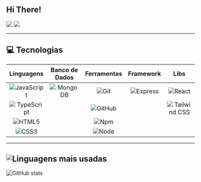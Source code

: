 ## Hi There!

<div>
  <a href="https://instagram.com/limascc_" target="_blank"><img src="https://img.shields.io/badge/-Instagram-%23E4405F?style=for-the-badge&logo=instagram&logoColor=white"></a>
  <a href="mailto:otaviolima3005@gmail.com"><img src="https://img.shields.io/badge/-Gmail-%23333?style=for-the-badge&logo=gmail&logoColor=white"></a>
</div>

</div>

---

## 💻 Tecnologias  

| Linguagens | Banco de Dados | Ferramentas | Framework | Libs |
| :---: | :---: | :---: | :---: | :---: |
| ![JavaScript](https://img.shields.io/badge/-JavaScript-000000?style=for-the-badge&logo=javascript&logoColor=f5ec42) | ![MongoDB](https://img.shields.io/badge/-MongoDB-000000?style=for-the-badge&logo=mongodb&logoColor=306820) | ![Git](https://img.shields.io/badge/-Git-000000?style=for-the-badge&logo=git&logoColor=bf230f) | ![Express](https://img.shields.io/badge/-Express-000000?style=for-the-badge&logo=express&logoColor=C468DB) | ![React](https://img.shields.io/badge/-ReactJS-000000?style=for-the-badge&logo=react&logoColor=26a5bf) |
| ![TypeScript](https://img.shields.io/badge/-TypeScript-000000?style=for-the-badge&logo=typescript&logoColor=0e81ed) |  | ![GitHub](https://img.shields.io/badge/-GitHub-000000?style=for-the-badge&logo=github&logoColor=fff) |  | ![Tailwind CSS](https://img.shields.io/badge/-TailwindCSS-000000?style=for-the-badge&logo=tailwindcss&logoColor=38BDF8) |
| ![HTML5](https://img.shields.io/badge/-HTML5-000000?style=for-the-badge&logo=HTML5&logoColor=ed5c0e) |  | ![Npm](https://img.shields.io/badge/-Npm-000000?style=for-the-badge&logo=npm&logoColor=C70601) |  |  |
| ![CSS3](https://img.shields.io/badge/-CSS3-000000?style=for-the-badge&logo=CSS3&logoColor=0e81ed) |  | ![Node](https://img.shields.io/badge/-Nodejs-000000?style=for-the-badge&logo=node.js&logoColor=306820) |  |  |


---
 ![Linguagens mais usadas](https://github-readme-stats.vercel.app/api/top-langs/?username=otaviolimaco&layout=compact&langs_count=7&theme=github_dark)
---

<img src="https://github-readme-stats-git-masterrstaa-rickstaa.vercel.app/api?username=otaviolimaco&hide_title=true&show_icons=true&include_all_commits=false&count_private=true&line_height=25&hide=issues&bg_color=000&title_color=FFFF&text_color=FFF&border_radius=3&border_color=24edaa&icon_color=FFFF&theme=jolly" alt="GitHub stats">
